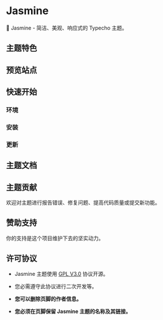 # Jasmine

🌼 Jasmine - 简洁、美观、响应式的 Typecho 主题。

## 主题特色

## 预览站点

## 快速开始

### 环境

### 安装

### 更新

## 主题文档

## 主题贡献

欢迎对主题进行报告错误、修复问题、提高代码质量或提交新功能。

## 赞助支持

你的支持是这个项目维护下去的坚实动力。

## 许可协议

* Jasmine 主题使用 [GPL V3.0](https://github.com/liaocp666/theme-jasmine/blob/main/LICENSE) 协议开源。

* 您必需遵守此协议进行二次开发等。

* **您可以删除页脚的作者信息。**

* **您必须在页脚保留 Jasmine 主题的名称及其链接。**
